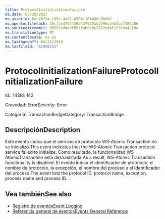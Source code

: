 ```yaml
---
title: ProtocolInitializationFailure
ms.date: 03/30/2017
ms.assetid: 8ee26f94-c85e-4e92-b56b-16f486c8b00e
ms.openlocfilehash: 35cfaed7d4429d447920abb796cdeb7ab748fa86
ms.sourcegitcommit: 9b552addadfb57fab0b9e7852ed4f1f1b8a42f8e
ms.translationtype: MT
ms.contentlocale: es-ES
ms.lasthandoff: 04/23/2019
ms.locfileid: "61999151"
---
```

# <a name="protocolinitializationfailure"></a><span data-ttu-id="3cdba-102">ProtocolInitializationFailure</span><span class="sxs-lookup"><span data-stu-id="3cdba-102">ProtocolInitializationFailure</span></span>
<span data-ttu-id="3cdba-103">Id.: 142</span><span class="sxs-lookup"><span data-stu-id="3cdba-103">Id: 142</span></span>  
  
 <span data-ttu-id="3cdba-104">Gravedad: Error</span><span class="sxs-lookup"><span data-stu-id="3cdba-104">Severity: Error</span></span>  
  
 <span data-ttu-id="3cdba-105">Categoría: TransactionBridge</span><span class="sxs-lookup"><span data-stu-id="3cdba-105">Category: TransactionBridge</span></span>  
  
## <a name="description"></a><span data-ttu-id="3cdba-106">Descripción</span><span class="sxs-lookup"><span data-stu-id="3cdba-106">Description</span></span>  
 <span data-ttu-id="3cdba-107">Este evento indica que el servicio de protocolo WS-Atomic Transaction  no se inicializó.</span><span class="sxs-lookup"><span data-stu-id="3cdba-107">This event indicates that the WS-Atomic Transaction protocol service failed to initialize.</span></span> <span data-ttu-id="3cdba-108">Como resultado, la funcionalidad WS-AtomicTransaction está deshabilitada.</span><span class="sxs-lookup"><span data-stu-id="3cdba-108">As a result, WS-Atomic Transaction functionality is disabled.</span></span> <span data-ttu-id="3cdba-109">El evento indica el identificador de protocolo, el nombre de protocolo, la excepción, el nombre del proceso y el identificador del proceso.</span><span class="sxs-lookup"><span data-stu-id="3cdba-109">The event lists the protocol ID, protocol name, exception, process name and process ID.</span></span> <span data-ttu-id="3cdba-110">.</span><span class="sxs-lookup"><span data-stu-id="3cdba-110">.</span></span>  
  
## <a name="see-also"></a><span data-ttu-id="3cdba-111">Vea también</span><span class="sxs-lookup"><span data-stu-id="3cdba-111">See also</span></span>

- [<span data-ttu-id="3cdba-112">Registro de eventos</span><span class="sxs-lookup"><span data-stu-id="3cdba-112">Event Logging</span></span>](../../../../../docs/framework/wcf/diagnostics/event-logging/index.md)
- [<span data-ttu-id="3cdba-113">Referencia general de eventos</span><span class="sxs-lookup"><span data-stu-id="3cdba-113">Events General Reference</span></span>](../../../../../docs/framework/wcf/diagnostics/event-logging/events-general-reference.md)
